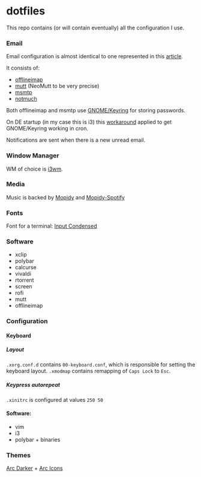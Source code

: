 dotfiles
========

This repo contains (or will contain eventually) all the configuration I use.

### Email

Email configuration is almost identical to one represented
in this [article](http://stevelosh.com/blog/2012/10/the-homely-mutt/).

It consists of:
- [offlineimap](http://www.offlineimap.org)
- [mutt](http://www.mutt.org/) (NeoMutt to be very precise)
- [msmtp](http://msmtp.sourceforge.net/)
- [notmuch](https://notmuchmail.org/)

Both offlineimap and msmtp use [GNOME/Keyring](https://wiki.archlinux.org/index.php/GNOME/Keyring)
for storing passwords.

On DE startup (in my case this is i3) this [workaround](https://mail.gnome.org/archives/gnome-keyring-list/2012-December/msg00000.html)
applied to get GNOME/Keyring working in cron.

Notifications are sent when there is a new unread email. 

### Window Manager

WM of choice is [i3wm](https://i3wm.org/).

### Media

Music is backed by [Mopidy](https://www.mopidy.com/) and [Mopidy-Spotify](https://github.com/mopidy/mopidy-spotify)

### Fonts

Font for a terminal: [Input Condensed](http://input.fontbureau.com/download/index.html?size=14&language=python&theme=solarized-dark&family=InputMono&width=200&weight=400&line-height=1.4&a=ss&g=0&i=serifs_round&l=serifs_round&zero=0&asterisk=height&braces=0&preset=default&customize=please)

### Software
- xclip
- polybar
- calcurse
- vivaldi
- rtorrent
- screen
- rofi
- mutt
- offlineimap

### Configuration

#### Keyboard

##### Layout
`.xorg.conf.d` contains `00-keyboard.conf`, which is responsible for setting the keyboard layout.
`.xmodmap` contains remapping of `Caps Lock` to `Esc`.

##### Keypress autorepeat
`.xinitrc` is configured at values `250 50`

#### Software:
- vim
- i3
- polybar + binaries

### Themes

[Arc Darker](https://github.com/horst3180/Arc-theme#installation) + [Arc Icons](https://github.com/horst3180/arc-icon-theme)
